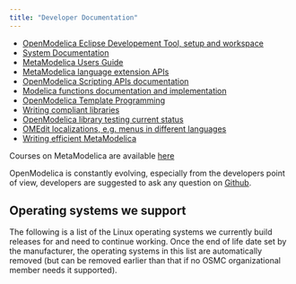 ```yaml
---
title: "Developer Documentation"
---
```


* <a href="/documents/">OpenModelica Eclipse Developement Tool, setup and workspace</a>
* <a href="https://github.com/OpenModelica/OpenModelica/blob/master/doc/OpenModelicaSystem.pdf">System Documentation</a>
* <a href="https://github.com/OpenModelica/OpenModelica/blob/master/doc/OpenModelicaMetaProgramming.pdf">MetaModelica Users Guide</a>
* <a href="https://build.openmodelica.org/Documentation/MetaModelica.html">MetaModelica language extension APIs</a>
* <a href="https://www.openmodelica.org/doc/OpenModelicaUsersGuide/latest/scripting_api.html">OpenModelica Scripting APIs documentation</a>
* <a href="https://build.openmodelica.org/Documentation/">Modelica functions documentation and implementation</a>
* <a href="https://github.com/OpenModelica/OpenModelica/blob/master/doc/OpenModelicaTemplateProgramming.pdf">OpenModelica Template Programming</a>
* <a href="https://trac.openmodelica.org/OpenModelica/wiki/WritingCompliantLibraries">Writing compliant libraries</a>
* <a href="https://libraries.openmodelica.org/branches/">OpenModelica library testing current status</a>
* <a href="https://github.com/OpenModelica/OpenModelica/tree/master/OMEdit/OMEditLIB/Resources/nls">OMEdit localizations, e.g. menus in different languages</a>
* <a href="https://trac.openmodelica.org/OpenModelica/wiki/WritingEfficientMetaModelica">Writing efficient MetaModelica</a>

Courses on MetaModelica are available <a href="/developersresources/courses">here</a>

OpenModelica is constantly evolving, especially from the developers point of view, developers are suggested to ask any question on <a href="https://github.com/OpenModelica/OpenModelica">Github</a>.

## Operating systems we support

The following is a list of the Linux operating systems we currently build releases for and need to continue working.
Once the end of life date set by the manufacturer, the operating systems in this list are automatically removed (but can be removed earlier than that if no OSMC organizational member needs it supported).

<table id="linux-supported-systems">
</table>

<script>
var getJSON = function(url, callback) {
  var xhr = new XMLHttpRequest();
  xhr.open('GET', url, true);
  xhr.responseType = 'json';
  xhr.onload = function() {
  var status = xhr.status;
  if (status === 200) {
    callback(null, xhr.response);
  } else {
    callback(status, xhr.response);
  }
  };
  xhr.send();
};
getJSON('/api/linux.json', function(err, data) {
  var content = [];
  if (err !== null) {
    content = "Failed to load JSON-file: " + err;
  } else {
    console.log(data);
    allOS = [...data.deb.amd64].concat(Object.keys(data.rpm.amd64))
    content += ['<tr><th class="headerSort" onclick="sortTable(0)">OS</th><th class="headerSort" onclick="sortTable(1)">EOL</th><th class="headerSort" onclick="sortTable(2)">cmake</th><th class="headerSort" onclick="sortTable(3)">gcc</th><th class="headerSort" onclick="sortTable(4)">clang</th></tr>']
    for (const os of allOS) {
        content += ["<tr><td>" + os + "</td><td>" + data.eol[os] + "</td><td>"+data.pkg.cmake[os]+"</td><td>"+data.pkg.gcc[os]+"</td><td>"+data.pkg.clang[os]+"</td></tr>"];
    }
  }
  console.log(content);
  document.getElementById("linux-supported-systems").innerHTML=content;
});
function sortTable(n) {
  var table, rows, switching, i, x, y, shouldSwitch, dir, switchcount = 0;
  table = document.getElementById("linux-supported-systems");
  switching = true;
  // Set the sorting direction to ascending:
  dir = "asc";
  /* Make a loop that will continue until
  no switching has been done: */
  while (switching) {
    // Start by saying: no switching is done:
    switching = false;
    rows = table.rows;
    /* Loop through all table rows (except the
    first, which contains table headers): */
    for (i = 1; i < (rows.length - 1); i++) {
      // Start by saying there should be no switching:
      shouldSwitch = false;
      /* Get the two elements you want to compare,
      one from current row and one from the next: */
      x = rows[i].getElementsByTagName("TD")[n];
      y = rows[i + 1].getElementsByTagName("TD")[n];
      /* Check if the two rows should switch place,
      based on the direction, asc or desc: */
      if (dir == "asc") {
        if (1==x.innerHTML.localeCompare(y.innerHTML, undefined, {numeric: true, sensitivity: 'base'})) {
          // If so, mark as a switch and break the loop:
          shouldSwitch = true;
          break;
        }
      } else if (dir == "desc") {
        if (-1==x.innerHTML.localeCompare(y.innerHTML, undefined, {numeric: true, sensitivity: 'base'})) {
          // If so, mark as a switch and break the loop:
          shouldSwitch = true;
          break;
        }
      }
    }
    if (shouldSwitch) {
      /* If a switch has been marked, make the switch
      and mark that a switch has been done: */
      rows[i].parentNode.insertBefore(rows[i + 1], rows[i]);
      switching = true;
      // Each time a switch is done, increase this count by 1:
      switchcount ++;
    } else {
      /* If no switching has been done AND the direction is "asc",
      set the direction to "desc" and run the while loop again. */
      if (switchcount == 0 && dir == "asc") {
        dir = "desc";
        switching = true;
      }
    }
  }
}
</script>